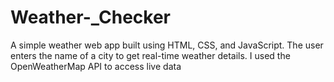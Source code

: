 # Weather-_Checker
A simple weather web app built using HTML, CSS, and JavaScript. The user enters the name of a city to get real-time weather details. I used the OpenWeatherMap API to access live data
